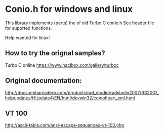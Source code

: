 # Conio.h for windows and linux

This library implements (parts) the of old Turbo C conio.h
See header file for suported functions.

Help wanted for linux!

## How to try the orignal samples? 

Turbo C online
https://www.naclbox.com/gallery/turboc


## Original documentation:

http://docs.embarcadero.com/products/rad_studio/radstudio2007/RS2007_helpupdates/HUpdate4/EN/html/devwin32/coniohpart_xml.html

## VT 100
http://ascii-table.com/ansi-escape-sequences-vt-100.php
